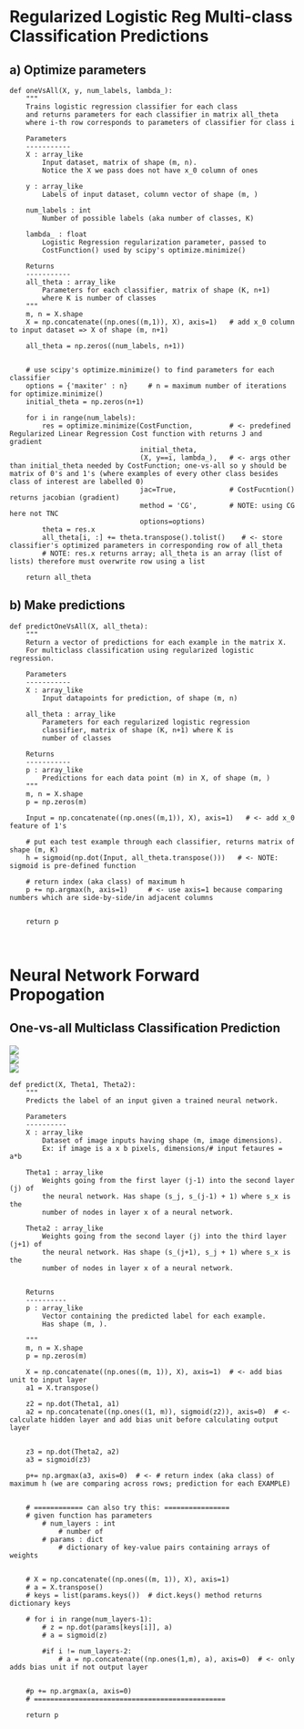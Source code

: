# Regularized Logistic Reg Multi-class Classification Predictions

## a) Optimize parameters
```
def oneVsAll(X, y, num_labels, lambda_):
    """
    Trains logistic regression classifier for each class 
    and returns parameters for each classifier in matrix all_theta
    where i-th row corresponds to parameters of classifier for class i

    Parameters
    -----------
    X : array_like
        Input dataset, matrix of shape (m, n).
        Notice the X we pass does not have x_0 column of ones

    y : array_like
        Labels of input dataset, column vector of shape (m, )

    num_labels : int
        Number of possible labels (aka number of classes, K)

    lambda_ : float
        Logistic Regression regularization parameter, passed to 
        CostFunction() used by scipy's optimize.minimize()

    Returns
    -----------
    all_theta : array_like
        Parameters for each classifier, matrix of shape (K, n+1) 
        where K is number of classes
    """
    m, n = X.shape
    X = np.concatenate((np.ones((m,1)), X), axis=1)   # add x_0 column to input dataset => X of shape (m, n+1)

    all_theta = np.zeros((num_labels, n+1))


    # use scipy's optimize.minimize() to find parameters for each classifier
    options = {'maxiter' : n}     # n = maximum number of iterations for optimize.minimize()
    initial_theta = np.zeros(n+1)

    for i in range(num_labels):
        res = optimize.minimize(CostFunction,         # <- predefined Regularized Linear Regression Cost function with returns J and gradient
                                initial_theta,
                                (X, y==i, lambda_),   # <- args other than initial_theta needed by CostFunction; one-vs-all so y should be matrix of 0's and 1's (where examples of every other class besides class of interest are labelled 0)
                                jac=True,             # CostFucntion() returns jacobian (gradient)
                                method = 'CG',        # NOTE: using CG here not TNC
                                options=options)       
        theta = res.x
        all_theta[i, :] += theta.transpose().tolist()    # <- store classifier's optimized parameters in corresponding row of all_theta
        # NOTE: res.x returns array; all_theta is an array (list of lists) therefore must overwrite row using a list

    return all_theta
```
## b) Make predictions
```
def predictOneVsAll(X, all_theta):
    """
    Return a vector of predictions for each example in the matrix X.
    For multiclass classification using regularized logistic regression.

    Parameters
    -----------
    X : array_like
        Input datapoints for prediction, of shape (m, n)

    all_theta : array_like
        Parameters for each regularized logistic regression 
        classifier, matrix of shape (K, n+1) where K is 
        number of classes

    Returns
    -----------
    p : array_like
        Predictions for each data point (m) in X, of shape (m, ) 
    """
    m, n = X.shape
    p = np.zeros(m)

    Input = np.concatenate((np.ones((m,1)), X), axis=1)   # <- add x_0 feature of 1's

    # put each test example through each classifier, returns matrix of shape (m, K)
    h = sigmoid(np.dot(Input, all_theta.transpose()))   # <- NOTE: sigmoid is pre-defined function
    
    # return index (aka class) of maximum h 
    p += np.argmax(h, axis=1)     # <- use axis=1 because comparing numbers which are side-by-side/in adjacent columns


    return p
```
<br>


# Neural Network Forward Propogation 
## One-vs-all Multiclass Classification Prediction
![](http://mathurl.com/render.cgi?%5Ctext%7Bfor%20each%20node%20k%7D%20%5Cquad%20z_k%5E%7B%28j%29%7D%20%3D%20%5CTheta_%7B0%2Ck%7D%5E%7B%28j-1%29%7D%20%5Ccdot%20a_0%5E%7B%28j-1%29%7D%20+%20%20%5CTheta_%7B1%2Ck%7D%5E%7B%28j-1%29%7D%20%5Ccdot%20a_1%5E%7B%28j-1%29%7D%20+%20...%20+%20%5CTheta_%7Bn%2Ck%7D%5E%7B%28j-1%29%7D%20%5Ccdot%20a_n%5E%7B%28j-1%29%7D%5Cnocache)  
![](http://mathurl.com/render.cgi?a%5E%7B%28j-1%29%7D%20%3D%20%5Cbegin%7Bbmatrix%7D%20x_0%20%5C%5C%20%5Cvdots%20%5C%5C%20x_n%20%5Cend%7Bbmatrix%7D%5Cnocache)  
![](http://mathurl.com/render.cgi?%24z%5E%7B%28j%29%7D%20%3D%20%5CTheta%5E%7B%28j-1%29%7D%20%5Ccdot%20a%5E%7B%28j-1%29%7D%20%5Cqquad%20a%5E%7B%28j%29%7D%20%3D%20g%28z%5E%7B%28j%29%7D%29%24%20%0A%0A%24z%5E%7B%28j+1%29%7D%20%3D%20%5CTheta%5E%7B%28j%29%7D%20%5Ccdot%20a%5E%7B%28j%29%7D%20%5Cqquad%20h_%7B%5CTheta%7D%28x%29%20%3D%20a%5E%7B%28j+1%29%7D%20%3D%20g%28z%5E%7B%28j+1%29%7D%29%24%5Cnocache)  
```
def predict(X, Theta1, Theta2):
    """
    Predicts the label of an input given a trained neural network. 

    Parameters
    ----------
    X : array_like
        Dataset of image inputs having shape (m, image dimensions).
        Ex: if image is a x b pixels, dimensions/# input fetaures = a*b

    Theta1 : array_like
        Weights going from the first layer (j-1) into the second layer (j) of
        the neural network. Has shape (s_j, s_(j-1) + 1) where s_x is the
        number of nodes in layer x of a neural network.

    Theta2 : array_like
        Weights going from the second layer (j) into the third layer (j+1) of
        the neural network. Has shape (s_(j+1), s_j + 1) where s_x is the
        number of nodes in layer x of a neural network.


    Returns
    ----------
    p : array_like
        Vector containing the predicted label for each example.
        Has shape (m, ).

    """
    m, n = X.shape
    p = np.zeros(m)
    
    X = np.concatenate((np.ones((m, 1)), X), axis=1)  # <- add bias unit to input layer
    a1 = X.transpose()   

    z2 = np.dot(Theta1, a1)
    a2 = np.concatenate((np.ones((1, m)), sigmoid(z2)), axis=0)  # <- calculate hidden layer and add bias unit before calculating output layer


    z3 = np.dot(Theta2, a2)
    a3 = sigmoid(z3)

    p+= np.argmax(a3, axis=0)  # <- # return index (aka class) of maximum h (we are comparing across rows; prediction for each EXAMPLE)


    # ============ can also try this: ================ 
    # given function has parameters 
        # num_layers : int
            # number of 
        # params : dict
            # dictionary of key-value pairs containing arrays of weights


    # X = np.concatenate((np.ones((m, 1)), X), axis=1)
    # a = X.transpose()
    # keys = list(params.keys())  # dict.keys() method returns dictionary keys
    
    # for i in range(num_layers-1):
        # z = np.dot(params[keys[i]], a)
        # a = sigmoid(z)

        #if i != num_layers-2:
            # a = np.concatenate((np.ones(1,m), a), axis=0)  # <- only adds bias unit if not output layer


    #p += np.argmax(a, axis=0)
    # =============================================== 

    return p
```
